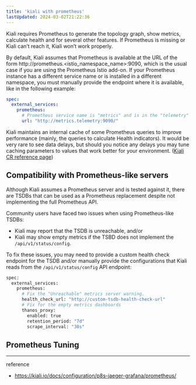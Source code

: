 ```yaml
---
title: 'kiali with prometheus'
lastUpdated: 2024-03-02T21:22:36
---
```


Kiali requires Prometheus to generate the topology graph, show metrics, calculate health and for several other features. If Prometheus is missing or Kiali can’t reach it, Kiali won’t work properly.

By default, Kiali assumes that Prometheus is available at the URL of the form http://prometheus.<istio_namespace_name>:9090, which is the usual case if you are using the Prometheus Istio add-on. If your Prometheus instance has a different service name or is installed in a different namespace, you must manually provide the endpoint where it is available, like in the following example:

```yaml
spec:
  external_services:
    prometheus:
      # Prometheus service name is "metrics" and is in the "telemetry" namespace
      url: "http://metrics.telemetry:9090/"
```

Kiali maintains an internal cache of some Prometheus queries to improve performance (mainly, the queries to calculate Health indicators). It would be very rare to see data delays, but should you notice any delays you may tune caching parameters to values that work better for your environment. ([Kiali CR reference page](https://kiali.io/docs/configuration/kialis.kiali.io/#example-cr))

## Compatibility with Prometheus-like servers

Although Kiali assumes a Prometheus server and is tested against it, there are TSDBs that can be used as a Prometheus replacement despite not implementing the full Prometheus API.

Community users have faced two issues when using Prometheus-like TSDBs:

- Kiali may report that the TSDB is unreachable, and/or
- Kiali may show empty metrics if the TSBD does not implement the `/api/v1/status/config`.

To fix these issues, you may need to provide a custom health check endpoint for the TSDB and/or manually provide the configurations that Kiali reads from the `/api/v1/status/config` API endpoint:

```bash
spec:
  external_services:
    prometheus:
      # Fix the "Unreachable" metrics server warning.
      health_check_url: "http://custom-tsdb-health-check-url"
      # Fix for the empty metrics dashboards
      thanos_proxy:
        enabled: true
        retention_period: "7d"
        scrape_interval: "30s"
```

## Prometheus Tuning





---
reference
- https://kiali.io/docs/configuration/p8s-jaeger-grafana/prometheus/